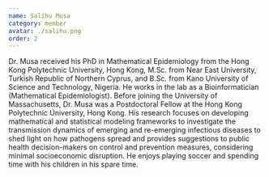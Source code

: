 ```yaml
---
name: Salihu Musa
category: member
avatar: ./salihu.png
order: 2
---
```


Dr. Musa received his PhD in Mathematical Epidemiology from the Hong Kong Polytechnic University, Hong Kong, M.Sc. from Near East University, Turkish Republic of Northern Cyprus, and B.Sc. from Kano University of Science and Technology, Nigeria. He works in the lab as a Bioinformatician (Mathematical Epidemiologist). Before joining the University of Massachusetts, Dr. Musa was a Postdoctoral Fellow at the Hong Kong Polytechnic University, Hong Kong. His research focuses on developing mathematical and statistical modeling frameworks to investigate the transmission dynamics of emerging and re-emerging infectious diseases to shed light on how pathogens spread and provides suggestions to public health decision-makers on control and prevention measures, considering minimal socioeconomic disruption. He enjoys playing soccer and spending time with his children in his spare time.